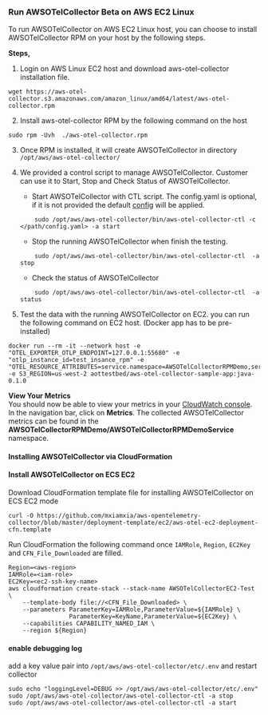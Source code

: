 ### Run AWSOTelCollector Beta on AWS EC2 Linux

To run AWSOTelCollector on AWS EC2 Linux host, you can choose to install AWSOTelCollector RPM on your host by the following steps.

**Steps,**

1. Login on AWS Linux EC2 host and download aws-otel-collector installation file.
```
wget https://aws-otel-collector.s3.amazonaws.com/amazon_linux/amd64/latest/aws-otel-collector.rpm
```
2. Install aws-otel-collector RPM by the following command on the host
```
sudo rpm -Uvh  ./aws-otel-collector.rpm
```
3. Once RPM is installed, it will create AWSOTelCollector in directory ```/opt/aws/aws-otel-collector/```

4. We provided a control script to manage AWSOTelCollector. Customer can use it to Start, Stop and Check Status of AWSOTelCollector.

    * Start AWSOTelCollector with CTL script. The config.yaml is optional, if it is not provided the default [config](../../config.yaml) will be applied.  
    ```
        sudo /opt/aws/aws-otel-collector/bin/aws-otel-collector-ctl -c </path/config.yaml> -a start
    ```
    * Stop the running AWSOTelCollector when finish the testing.
    ```
        sudo /opt/aws/aws-otel-collector/bin/aws-otel-collector-ctl  -a stop
    ```
    * Check the status of AWSOTelCollector
    ```
        sudo /opt/aws/aws-otel-collector/bin/aws-otel-collector-ctl  -a status
    ```
      
5. Test the data with the running AWSOTelCollector on EC2. you can run the following command on EC2 host. (Docker app has to be pre-installed)
```
docker run --rm -it --network host -e "OTEL_EXPORTER_OTLP_ENDPOINT=127.0.0.1:55680" -e "otlp_instance_id=test_insance_rpm" -e "OTEL_RESOURCE_ATTRIBUTES=service.namespace=AWSOTelCollectorRPMDemo,service.name=AWSOTelCollectorRPMDemoService" -e S3_REGION=us-west-2 aottestbed/aws-otel-collector-sample-app:java-0.1.0
```

**View Your Metrics**  
You should now be able to view your metrics in your [CloudWatch console](https://console.aws.amazon.com/cloudwatch/). In the navigation bar, click on **Metrics**. The collected AWSOTelCollector metrics can be found in the **AWSOTelCollectorRPMDemo/AWSOTelCollectorRPMDemoService** namespace.

#### Installing AWSOTelCollector via CloudFormation
#### Install AWSOTelCollector on ECS EC2
Download CloudFormation template file for installing AWSOTelCollector on ECS EC2 mode
```
curl -O https://github.com/mxiamxia/aws-opentelemetry-collector/blob/master/deployment-template/ec2/aws-otel-ec2-deployment-cfn.template
```
Run CloudFormation the following command once ```IAMRole```, ```Region```, ```EC2Key``` and  ```CFN_File_Downloaded``` are filled.
```
Region=<aws-region>
IAMRole=<iam-role>
EC2Key=<ec2-ssh-key-name>
aws cloudformation create-stack --stack-name AWSOTelCollectorEC2-Test \
	--template-body file://<CFN_File_Downloaded> \
	--parameters ParameterKey=IAMRole,ParameterValue=${IAMRole} \
                 ParameterKey=KeyName,ParameterValue=${EC2Key} \
    --capabilities CAPABILITY_NAMED_IAM \
    --region ${Region}
```

#### enable debugging log

add a key value pair into `/opt/aws/aws-otel-collector/etc/.env` and restart collector

```
sudo echo "loggingLevel=DEBUG >> /opt/aws/aws-otel-collector/etc/.env"
sudo /opt/aws/aws-otel-collector/aws-otel-collector-ctl -a stop
sudo /opt/aws/aws-otel-collector/aws-otel-collector-ctl -a start
```
